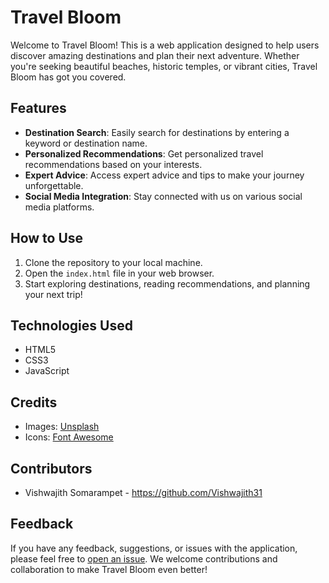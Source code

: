 
# Travel Bloom

Welcome to Travel Bloom! This is a web application designed to help users discover amazing destinations and plan their next adventure. Whether you're seeking beautiful beaches, historic temples, or vibrant cities, Travel Bloom has got you covered.

## Features

- **Destination Search**: Easily search for destinations by entering a keyword or destination name.
- **Personalized Recommendations**: Get personalized travel recommendations based on your interests.
- **Expert Advice**: Access expert advice and tips to make your journey unforgettable.
- **Social Media Integration**: Stay connected with us on various social media platforms.

## How to Use

1. Clone the repository to your local machine.
2. Open the `index.html` file in your web browser.
3. Start exploring destinations, reading recommendations, and planning your next trip!

## Technologies Used

- HTML5
- CSS3
- JavaScript

## Credits

- Images: [Unsplash](https://unsplash.com/)
- Icons: [Font Awesome](https://fontawesome.com/)

## Contributors

- Vishwajith Somarampet - https://github.com/Vishwajith31


## Feedback

If you have any feedback, suggestions, or issues with the application, please feel free to [open an issue](https://github.com/yourusername/travel-bloom/issues). We welcome contributions and collaboration to make Travel Bloom even better!
